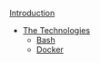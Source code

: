 
[Introduction](Introduction.md)

- [The Technologies](technologies/tech.md)
  - [Bash](technologies/bash.md)
  - [Docker](technologies/docker.md)
